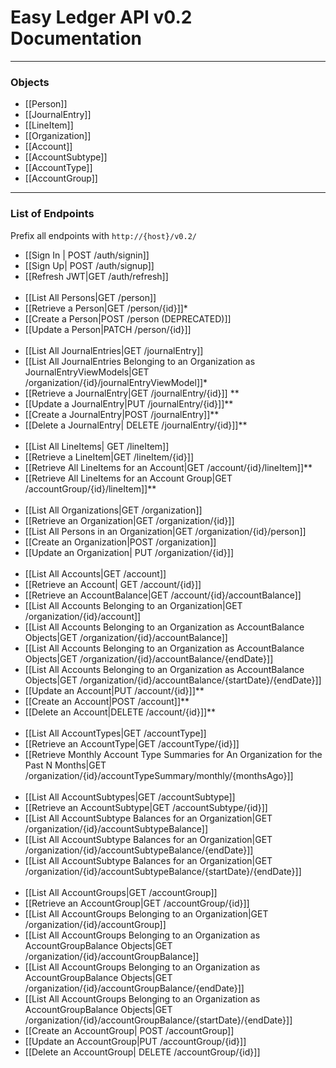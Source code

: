 # Easy Ledger API v0.2 Documentation
___

### Objects
- [[Person]]
- [[JournalEntry]]
- [[LineItem]]
- [[Organization]]
- [[Account]]
- [[AccountSubtype]]
- [[AccountType]]
- [[AccountGroup]]
___
### List of Endpoints

Prefix all endpoints with `http://{host}/v0.2/`
- [[Sign In | POST /auth/signin]]
- [[Sign Up| POST /auth/signup]]
- [[Refresh JWT|GET /auth/refresh]]
<br/><br/>
- [[List All Persons|GET /person]]
- [[Retrieve a Person|GET /person/{id}]]*
- [[Create a Person|POST /person (DEPRECATED)]]
- [[Update a Person|PATCH /person/{id}]]
<br/> <br/>
- [[List All JournalEntries|GET /journalEntry]]
- [[List All JournalEntries Belonging to an Organization as JournalEntryViewModels|GET /organization/{id}/journalEntryViewModel]]*
- [[Retrieve a JournalEntry|GET /journalEntry/{id}]] **
- [[Update a JournalEntry|PUT /journalEntry/{id}]]**
- [[Create a JournalEntry|POST /journalEntry]]**
- [[Delete a JournalEntry| DELETE /journalEntry/{id}]]**
<br/><br/>
- [[List All LineItems| GET /lineItem]]
- [[Retrieve a LineItem|GET /lineItem/{id}]]
- [[Retrieve All LineItems for an Account|GET /account/{id}/lineItem]]**
- [[Retrieve All LineItems for an Account Group|GET /accountGroup/{id}/lineItem]]**
<br/><br/>
- [[List All Organizations|GET /organization]]
- [[Retrieve an Organization|GET /organization/{id}]]
- [[List All Persons in an Organization|GET /organization/{id}/person]]
- [[Create an Organization|POST /organization]]
- [[Update an Organization| PUT /organization/{id}]]
<br/><br/>
- [[List All Accounts|GET /account]]
- [[Retrieve an Account| GET /account/{id}]]
- [[Retrieve an AccountBalance|GET /account/{id}/accountBalance]]
- [[List All Accounts Belonging to an Organization|GET /organization/{id}/account]]
- [[List All Accounts Belonging to an Organization as AccountBalance Objects|GET /organization/{id}/accountBalance]]
- [[List All Accounts Belonging to an Organization as AccountBalance Objects|GET /organization/{id}/accountBalance/{endDate}]]
- [[List All Accounts Belonging to an Organization as AccountBalance Objects|GET /organization/{id}/accountBalance/{startDate}/{endDate}]]
- [[Update an Account|PUT /account/{id}]]**
- [[Create an Account|POST /account]]**
- [[Delete an Account|DELETE /account/{id}]]**
<br/><br/>
- [[List All AccountTypes|GET /accountType]]
- [[Retrieve an AccountType|GET /accountType/{id}]]
- [[Retrieve Monthly Account Type Summaries for An Organization for the Past N Months|GET /organization/{id}/accountTypeSummary/monthly/{monthsAgo}]]
<br/><br/>
- [[List All AccountSubtypes|GET /accountSubtype]]
- [[Retrieve an AccountSubtype|GET /accountSubtype/{id}]]
- [[List All AccountSubtype Balances for an Organization|GET /organization/{id}/accountSubtypeBalance]]
- [[List All AccountSubtype Balances for an Organization|GET /organization/{id}/accountSubtypeBalance/{endDate}]]
- [[List All AccountSubtype Balances for an Organization|GET /organization/{id}/accountSubtypeBalance/{startDate}/{endDate}]]
<br/><br/>
- [[List All AccountGroups|GET /accountGroup]]
- [[Retrieve an AccountGroup|GET /accountGroup/{id}]]
- [[List All AccountGroups Belonging to an Organization|GET /organization/{id}/accountGroup]]
- [[List All AccountGroups Belonging to an Organization as AccountGroupBalance Objects|GET /organization/{id}/accountGroupBalance]]
- [[List All AccountGroups Belonging to an Organization as AccountGroupBalance Objects|GET /organization/{id}/accountGroupBalance/{endDate}]]
- [[List All AccountGroups Belonging to an Organization as AccountGroupBalance Objects|GET /organization/{id}/accountGroupBalance/{startDate}/{endDate}]]
- [[Create an AccountGroup| POST /accountGroup]]
- [[Update an AccountGroup|PUT /accountGroup/{id}]]
- [[Delete an AccountGroup| DELETE /accountGroup/{id}]]
<br/><br/>






